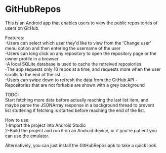 # GitHubRepos
This is an Android app that enables users to view the public repositories of users on GitHub.

Features:  
-Users can select which user they'd like to view from the 'Change user' menu option and then entering the username of the user  
-Users can long click on any repository to open the repository page or the owner profile in a browser  
-A local SQLite database is used to cache the retreived reposiories  
-The app requests only 10 repos at a time, and requests more when the user scrolls to the end of the list  
-Users can swipe down to refresh the data from the GitHub API 
-Repositories that are not forkable are shown with a grey background  

TODO:  
Start fetching more data before actually reaching the last list item, and maybe parse the JSONArray response in a background thread to prevent list stuttering if fetching is started before reaching the end of the list.  


How to use:  
1-Import the project into Android Studio  
2-Build the project and run it on an Android device, or if you're patient you can use the emulator.  

Alternatively, you can just install the GitHubRepos.apk to take a quick look.
